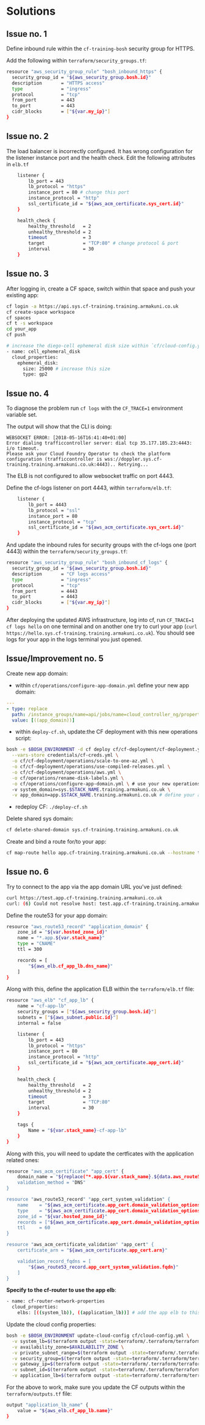 # Solutions
## Issue no. 1

Define inbound rule within the `cf-training-bosh` security group  for HTTPS.

Add the following within `terraform/security_groups.tf`:

```bash
resource "aws_security_group_rule" "bosh_inbound_https" {
  security_group_id = "${aws_security_group.bosh.id}"
  description       = "HTTPS access"
  type              = "ingress"
  protocol          = "tcp"
  from_port         = 443
  to_port           = 443
  cidr_blocks       = ["${var.my_ip}"]
}
```

## Issue no. 2

The load balancer is incorrectly configured. It has wrong configuration for the listener instance port and the health check. Edit the following attributes in `elb.tf`

```bash
	listener {
		lb_port = 443
		lb_protocol = "https"
		instance_port = 80 # change this port
		instance_protocol = "http"
		ssl_certificate_id = "${aws_acm_certificate.sys_cert.id}"
	}

	health_check {
    	healthy_threshold   = 2
    	unhealthy_threshold = 2
    	timeout             = 3
    	target              = "TCP:80" # change protocol & port
    	interval            = 30
	}
```

## Issue no. 3

After logging in, create a CF space, switch within that space and push your existing app:

```bash
cf login -a https://api.sys.cf-training.training.armakuni.co.uk
cf create-space workspace
cf spaces
cf t -s workspace
cd your_app
cf push

# increase the diego-cell ephemeral disk size within `cf/cloud-config.yml` and redeploy cf via `deploy-cf.sh`
- name: cell_ephemeral_disk
  cloud_properties:
    ephemeral_disk:
      size: 25000 # increase this size
      type: gp2
```

## Issue no. 4

To diagnose the problem run `cf logs` with the `CF_TRACE=1` environment variable set.

The output will show that the CLI is doing:

```
WEBSOCKET ERROR: [2018-05-16T16:41:40+01:00]
Error dialing trafficcontroller server: dial tcp 35.177.185.23:4443: i/o timeout.
Please ask your Cloud Foundry Operator to check the platform configuration (trafficcontroller is wss://doppler.sys.cf-training.training.armakuni.co.uk:4443).. Retrying...
```

The ELB is not configured to allow websocket traffic on port 4443.

Define the cf-logs listener on port 4443, within `terraform/elb.tf`:

```bash
	listener {
		lb_port = 4443
		lb_protocol = "ssl"
		instance_port = 80
		instance_protocol = "tcp"
		ssl_certificate_id = "${aws_acm_certificate.sys_cert.id}"
	}
```

And update the inbound rules for security groups with the cf-logs one (port 4443) within the `terraform/security_groups.tf`:

```bash
resource "aws_security_group_rule" "bosh_inbound_cf_logs" {
  security_group_id = "${aws_security_group.bosh.id}"
  description       = "CF logs access"
  type              = "ingress"
  protocol          = "tcp"
  from_port         = 4443
  to_port           = 4443
  cidr_blocks       = ["${var.my_ip}"]
}
```

After deploying the updated AWS infrastructure, log into cf, run `CF_TRACE=1 cf logs hello` on one terminal and on another one try to curl your app (`curl https://hello.sys.cf-training.training.armakuni.co.uk`). You should see logs for your app in the logs terminal you just opened.

## Issue/Improvement no. 5

Create new app domain:
- within `cf/operations/configure-app-domain.yml` define your new app domain:

```yml
---
- type: replace
  path: /instance_groups/name=api/jobs/name=cloud_controller_ng/properties/app_domains
  value: [((app_domain))]
```

- within `deploy-cf.sh`, update:the CF deployment with this new operations script:

```bash
bosh -e $BOSH_ENVIRONMENT -d cf deploy cf/cf-deployment/cf-deployment.yml \
  --vars-store credentials/cf-creds.yml \
  -o cf/cf-deployment/operations/scale-to-one-az.yml \
  -o cf/cf-deployment/operations/use-compiled-releases.yml \
  -o cf/cf-deployment/operations/aws.yml \
  -o cf/operations/rename-disk-labels.yml \
  -o cf/operations/configure-app-domain.yml \ # use your new operations script
  -v system_domain=sys.$STACK_NAME.training.armakuni.co.uk \
  -v app_domain=app.$STACK_NAME.training.armakuni.co.uk # define your app domain name
```

- redeploy CF:
`./deploy-cf.sh`

Delete shared sys domain:
```bash
cf delete-shared-domain sys.cf-training.training.armakuni.co.uk
```

Create and bind a route for/to your app:

```bash
cf map-route hello app.cf-training.training.armakuni.co.uk --hostname test
```

## Issue no. 6

Try to connect to the app via the app domain URL you've just defined:
```bash
curl https://test.app.cf-training.training.armakuni.co.uk
curl: (6) Could not resolve host: test.app.cf-training.training.armakuni.co.uk
```

Define the route53 for your app domain:
```bash
resource "aws_route53_record" "application_domain" {
	zone_id = "${var.hosted_zone_id}"
	name = "*.app.${var.stack_name}"
	type = "CNAME"
	ttl = 300

	records = [
		"${aws_elb.cf_app_lb.dns_name}"
	]
}
```

Along with this, define the application ELB within the `terraform/elb.tf` file:
```bash
resource "aws_elb" "cf_app_lb" {
	name = "cf-app-lb"
	security_groups = ["${aws_security_group.bosh.id}"]
	subnets = ["${aws_subnet.public.id}"]
	internal = false

	listener {
		lb_port = 443
		lb_protocol = "https"
		instance_port = 80
		instance_protocol = "http"
		ssl_certificate_id = "${aws_acm_certificate.app_cert.id}"
	}

	health_check {
    	healthy_threshold   = 2
    	unhealthy_threshold = 2
    	timeout             = 3
    	target              = "TCP:80"
    	interval            = 30
	}

	tags {
		Name = "${var.stack_name}-cf-app-lb"
	}
}
```

Along with this, you will need to update the certficates with the application related ones:

```bash
resource "aws_acm_certificate" "app_cert" {
	domain_name = "${replace("*.app.${var.stack_name}.${data.aws_route53_zone.root_domain.name}", "/\\.$/", "")}"
	validation_method = "DNS"
}

resource "aws_route53_record" "app_cert_system_validation" {
	name    = "${aws_acm_certificate.app_cert.domain_validation_options.0.resource_record_name}"
	type    = "${aws_acm_certificate.app_cert.domain_validation_options.0.resource_record_type}"
	zone_id = "${var.hosted_zone_id}"
	records = ["${aws_acm_certificate.app_cert.domain_validation_options.0.resource_record_value}"]
	ttl     = 60
}

resource "aws_acm_certificate_validation" "app_cert" {
	certificate_arn = "${aws_acm_certificate.app_cert.arn}"

	validation_record_fqdns = [
		"${aws_route53_record.app_cert_system_validation.fqdn}"
	]
}
```

**Specify to the cf-router to use the app elb**:

```bash
- name: cf-router-network-properties
  cloud_properties:
    elbs: [((system_lb)), ((application_lb))] # add the app elb to this ELB list
```

Update the cloud config properties:

```bash
bosh -e $BOSH_ENVIRONMENT update-cloud-config cf/cloud-config.yml \
  -v system_lb=$(terraform output -state=terraform/.terraform/terraform.tfstate system_lb_name) \
  -v availability_zone=$AVAILABILITY_ZONE \
  -v private_subnet_range=$(terraform output -state=terraform/.terraform/terraform.tfstate private_subnet_cidr) \
  -v security_group=$(terraform output -state=terraform/.terraform/terraform.tfstate bosh_security_group_name) \
  -v gateway_ip=$(terraform output -state=terraform/.terraform/terraform.tfstate private_subnet_gateway_ip) \
  -v subnet_id=$(terraform output -state=terraform/.terraform/terraform.tfstate private_subnet_id) \
  -v application_lb=$(terraform output -state=terraform/.terraform/terraform.tfstate application_lb_name) # define the app ELB to use
```

For the above to work, make sure you update the CF outputs within the `terraform/outputs.tf` file:

```bash
output "application_lb_name" {
	value = "${aws_elb.cf_app_lb.name}"
}
```

